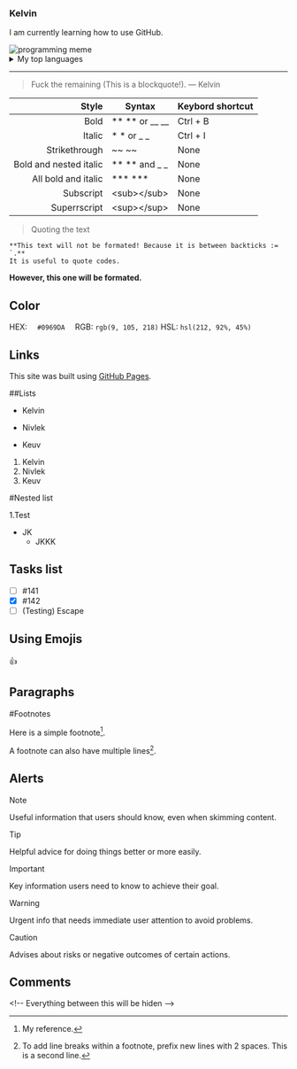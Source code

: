 ### Kelvin

I am currently learning how to use GitHub.

<picture>
 <source media="(prefers-color-scheme: dark)" srcset="https://i.pinimg.com/564x/8d/17/10/8d1710fe39eccfe75ab40b7ef9ac99af.jpg">
 <source media="(prefers-color-scheme: light)" srcset="https://i.pinimg.com/564x/8d/17/10/8d1710fe39eccfe75ab40b7ef9ac99af.jpg">
 <img alt="programming meme" src="https://i.pinimg.com/564x/8d/17/10/8d1710fe39eccfe75ab40b7ef9ac99af.jpg">
</picture>

<details>
<summary>My top languages</summary>

| Rank | Languages |
|-----:|-----------|
|     1| Python    |
|     2| C         |
|     3| JavaScript|

</details>

---
> Fuck the remaining (This is a blockquote!).
— Kelvin


|         Style        |     Syntax     |Keybord shortcut|
|---------------------:|----------------|----------------|
|         Bold         | ** ** or __ __ |    Ctrl + B    |
|        Italic        |   * * or _ _   |    Ctrl + I    |
|     Strikethrough    |      ~~ ~~     |      None      |
|Bold and nested italic| ** ** and _ _  |      None      |
| All bold and italic  |    *** ***     |      None      |
|      Subscript       |\<sub\>\</sub\> |      None      |
|     Superrscript     |\<sup\>\</sup\> |      None      |

> Quoting the text

```
**This text will not be formated! Because it is between backticks := `.**
It is useful to quote codes.
```
**However, this one will be formated.**

## Color

HEX: `   #0969DA   `
RGB: `rgb(9, 105, 218)`
HSL: `hsl(212, 92%, 45%)`

## Links

This site was built using [GitHub Pages](https://pages.github.com/).

##Lists

- Kelvin
* Nivlek
+ Keuv

1. Kelvin
2. Nivlek
3. Keuv

#Nested list

1.Test
 - JK
   - JKKK

## Tasks list

- [ ] #141
- [x] #142
- [ ] \(Testing) Escape

## Using Emojis

:+1:

## Paragraphs

#Footnotes

Here is a simple footnote[^1].

A footnote can also have multiple lines[^2].

[^1]: My reference.
[^2]: To add line breaks within a footnote, prefix new lines with 2 spaces.
  This is a second line.

## Alerts

> [!NOTE]
> Useful information that users should know, even when skimming content.

> [!TIP]
> Helpful advice for doing things better or more easily.

> [!IMPORTANT]
> Key information users need to know to achieve their goal.

> [!WARNING]
> Urgent info that needs immediate user attention to avoid problems.

> [!CAUTION]
> Advises about risks or negative outcomes of certain actions.

## Comments

\<!-- Everything between this will be hiden --\>

<!-- This is a comment! -->
<!-- TO DO: add more details about me later -->

<!--
**kelvinneiva/kelvinneiva** is a ✨ _special_ ✨ repository because its `README.md` (this file) appears on your GitHub profile.

Here are some ideas to get you started:

- 🔭 I’m currently working on ...
- 🌱 I’m currently learning ...
- 👯 I’m looking to collaborate on ...
- 🤔 I’m looking for help with ...
- 💬 Ask me about ...
- 📫 How to reach me: ...
- 😄 Pronouns: ...
- ⚡ Fun fact: ...
-->
